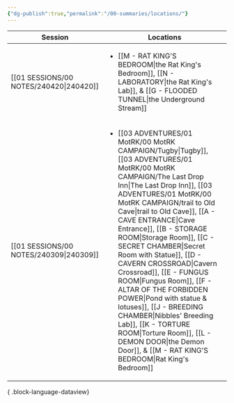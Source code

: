 ```yaml
---
{"dg-publish":true,"permalink":"/00-summaries/locations/"}
---
```



| Session                                    | Locations                                                                                                                                                                                                                                                                                                                                                                                                                                                                                                                                 |
| ------------------------------------------ | ----------------------------------------------------------------------------------------------------------------------------------------------------------------------------------------------------------------------------------------------------------------------------------------------------------------------------------------------------------------------------------------------------------------------------------------------------------------------------------------------------------------------------------------- |
| [[01 SESSIONS/00 NOTES/240420\|240420]] | <ul><li>[[M - RAT KING'S BEDROOM\\|the Rat King's Bedroom]], [[N - LABORATORY\\|the Rat King's Lab]], & [[G -  FLOODED TUNNEL\\|the Underground Stream]]</li></ul>                                                                                                                                                                                                                                                                                                                                                                        |
| [[01 SESSIONS/00 NOTES/240309\|240309]] | <ul><li>[[03 ADVENTURES/01 MotRK/00 MotRK  CAMPAIGN/Tugby\|Tugby]], [[03 ADVENTURES/01 MotRK/00 MotRK  CAMPAIGN/The Last Drop Inn\|The Last Drop Inn]], [[03 ADVENTURES/01 MotRK/00 MotRK  CAMPAIGN/trail to Old Cave\|trail to Old Cave]], [[A - CAVE ENTRANCE\\|Cave Entrance]], [[B - STORAGE ROOM\\|Storage Room]], [[C - SECRET CHAMBER\\|Secret Room with Statue]], [[D - CAVERN CROSSROAD\\|Cavern Crossroad]], [[E - FUNGUS ROOM\\|Fungus Room]], [[F - ALTAR OF THE FORBIDDEN POWER\\|Pond with statue & lotuses]], [[J - BREEDING CHAMBER\\|Nibbles' Breeding Lab]], [[K - TORTURE ROOM\\|Torture Room]], [[L - DEMON DOOR\\|the Demon Door]], & [[M - RAT KING'S BEDROOM\\|Rat King's Bedroom]]</li></ul> |

{ .block-language-dataview}
